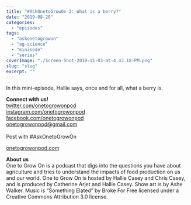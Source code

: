 ```yaml
---
title: "#AskOnetoGrowOn 2: What is a berry?"
date: "2019-08-20"
categories: 
  - "episodes"
tags: 
  - "askonetogrowon"
  - "ag-science"
  - "minisode"
  - "series"
coverImage: "./Screen-Shot-2019-11-03-at-4.43.18-PM.png"
slug: "slug"
excerpt: ""
---
```


In this mini-episode, Hallie says, once and for all, what a berry is.

**Connect with us!**  
[twitter.com/onetogrowonpod](http://twitter.com/onetogrowonpod)  
[instagram.com/onetogrowonpod  
](http://instagram.com/onetogrowonpod)[facebook.com/onetogrowonpod  
](http://facebook.com/onetogrowonpod)[onetogrowonpod@gmail.com  
](mailto:onetogrowonpod@gmail.com)  
Post with #AskOnetoGrowOn

[onetogrowonpod.com](http://onetogrowonpod.com/)

**About us**  
One to Grow On is a podcast that digs into the questions you have about agriculture and tries to understand the impacts of food production on us and our world. One to Grow On is hosted by Hallie Casey and Chris Casey, and is produced by Catherine Arjet and Hallie Casey. Show art is by Ashe Walker. Music is “Something Elated” by Broke For Free licensed under a Creative Commons Attribution 3.0 license.
